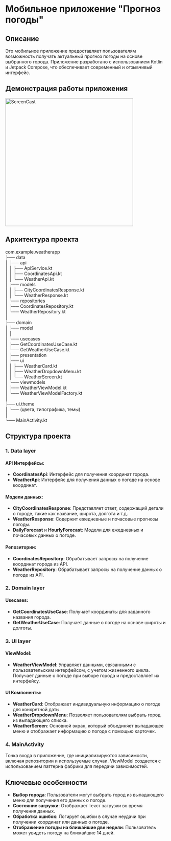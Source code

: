 # Мобильное приложение "Прогноз погоды"

## Описание
Это мобильное приложение предоставляет пользователям возможность получать актуальный прогноз погоды на основе выбранного города. Приложение разработано с использованием Kotlin и Jetpack Compose, что обеспечивает современный и отзывчивый интерфейс.

## Демонстрация работы приложения

<img src="app/src/main/res/drawable/app_presentation.gif" alt="ScreenCast" width="400"/>

## Архитектура проекта
com.example.weatherapp  
├── data  
│   ├── api  
│   │   ├── ApiService.kt  
│   │   ├── CoordinatesApi.kt  
│   │   └── WeatherApi.kt  
│   ├── models  
│   │   ├── CityCoordinatesResponse.kt  
│   │   └── WeatherResponse.kt  
│   └── repositories  
│       ├── CoordinatesRepository.kt  
│       └── WeatherRepository.kt  
│  
├── domain  
│   ├── model  
│   │       
│   └── usecases  
│       ├── GetCoordinatesUseCase.kt  
│       └── GetWeatherUseCase.kt  
│
├── presentation  
│   ├── ui  
│   │   ├── WeatherCard.kt  
│   │   ├── WeatherDropdownMenu.kt  
│   │   └── WeatherScreen.kt  
│   └── viewmodels  
│       ├── WeatherViewModel.kt  
│       └── WeatherViewModelFactory.kt  
│  
├── ui.theme  
│   └── (цвета, типографика, темы)  
│  
└── MainActivity.kt  

## Структура проекта

### 1. Data layer

#### API Интерфейсы:
- **CoordinatesApi**: Интерфейс для получения координат города.
- **WeatherApi**: Интерфейс для получения данных о погоде на основе координат.

#### Модели данных:
- **CityCoordinatesResponse**: Представляет ответ, содержащий детали о городе, такие как название, широта, долгота и т.д.
- **WeatherResponse**: Содержит ежедневные и почасовые прогнозы погоды.
- **DailyForecast** и **HourlyForecast**: Модели для ежедневных и почасовых данных о погоде.

#### Репозитории:
- **CoordinatesRepository**: Обрабатывает запросы на получение координат города из API.
- **WeatherRepository**: Обрабатывает запросы на получение данных о погоде из API.

### 2. Domain layer

#### Usecases:
- **GetCoordinatesUseCase**: Получает координаты для заданного названия города.
- **GetWeatherUseCase**: Получает данные о погоде на основе широты и долготы.

### 3. UI layer

#### ViewModel:
- **WeatherViewModel**: Управляет данными, связанными с пользовательским интерфейсом, с учетом жизненного цикла. Получает данные о погоде при выборе города и предоставляет их интерфейсу.

#### UI Компоненты:
- **WeatherCard**: Отображает индивидуальную информацию о погоде для конкретной даты.
- **WeatherDropdownMenu**: Позволяет пользователям выбрать город из выпадающего списка.
- **WeatherScreen**: Основной экран, который объединяет выпадающее меню и отображает информацию о погоде с помощью карточек.

### 4. MainActivity
Точка входа в приложение, где инициализируются зависимости, включая репозитории и используемые случаи. ViewModel создается с использованием паттерна фабрики для передачи зависимостей.

## Ключевые особенности
- **Выбор города**: Пользователи могут выбрать город из выпадающего меню для получения его данных о погоде.
- **Состояние загрузки**: Отображает текст загрузки во время получения данных.
- **Обработка ошибок**: Логирует ошибки в случае неудачи при получении координат или данных о погоде.
- **Отображение погоды на ближайшие две недели**: Пользователь может увидеть погоду на ближайшие 14 дней. 


